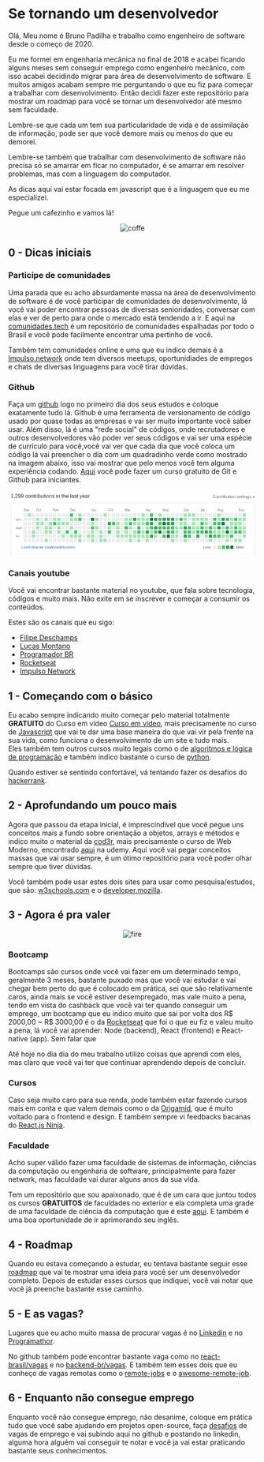# Se tornando um desenvolvedor

Olá, Meu nome é Bruno Padilha e trabalho como engenheiro de software desde o começo de 2020.

Eu me formei em engenharia mecânica no final de 2018 e acabei ficando alguns meses sem conseguir emprego como engenheiro mecânico, com isso
acabei decidindo migrar para área de desenvolvimento de software. E muitos amigos acabam sempre me perguntando o que eu
fiz para começar a trabalhar com desenvolvimento.
Então decidi fazer este repositório para mostrar um roadmap para você se tornar um desenvolvedor até mesmo sem faculdade.

Lembre-se que cada um tem sua particularidade de vida e de assimilação de informação, pode ser que você demore mais ou menos do que eu demorei.

Lembre-se também que trabalhar com desenvolvimento de software não precisa só se amarrar em ficar no computador, é se amarrar em resolver problemas, mas com a linguagem do computador.

As dicas aqui vai estar focada em javascript que é a linguagem que eu me especializei.

Pegue um cafezinho e vamos lá!

<center>

![coffe](https://media2.giphy.com/avatars/good-morning/mBgOAyM6ww8i.gif)

</center>

## 0 - Dicas iniciais

### Participe de comunidades

Uma parada que eu acho absurdamente massa na área de desenvolvimento de software
é de você participar de comunidades de desenvolvimento, lá você
vai poder encontrar pessoas de diversas senioridades, conversar com elas e ver de perto para onde o mercado está tendendo a ir.
E aqui na [comunidades.tech](https://comunidades.tech/) é um repositório de comunidades espalhadas por todo o Brasil e você pode facilmente encontrar uma pertinho de você.

Também tem comunidades online e uma que eu indico demais é a [Impulso.network](https://impulser.me/Uexw0m) onde tem diversos meetups,
oportunidiades de empregos e chats de diversas linguagens para você tirar dúvidas.

### Github

Faça um [github](https://github.com) logo no primeiro dia dos seus estudos e coloque exatamente tudo lá. Github é uma ferramenta de versionamento de código usado por quase todas as empresas e vai ser muito importante você saber usar.
Além disso, lá é uma "rede social" de códigos, onde recrutadores e outros desenvolvedores vão poder ver seus códigos e vai ser uma espécie de currículo para você,você vai ver que cada dia que você coloca um código lá
vai preencher o dia com um quadradinho verde como mostrado na imagem abaixo, isso vai mostrar que pelo menos você tem alguma experiência codando.
[Aqui](https://www.udemy.com/course/git-e-github-para-iniciantes/) você pode fazer um curso gratuito de Git e Github para iniciantes.

![github-contribuitions](assets/github-contributions.png)

### Canais youtube

Você vai encontrar bastante material no youtube, que fala sobre tecnologia, códigos e muito mais. Não exite em se inscrever e começar a consumir os conteúdos.

Estes são os canais que eu sigo:

- [Filipe Deschamps](https://www.youtube.com/channel/UCU5JicSrEM5A63jkJ2QvGYw)
- [Lucas Montano](https://www.youtube.com/channel/UCyHOBY6IDZF9zOKJPou2Rgg)
- [Programador BR](https://www.youtube.com/channel/UCrdgeUeCll2QKmqmihIgKBQ)
- [Rocketseat](https://www.youtube.com/channel/UCSfwM5u0Kce6Cce8_S72olg)
- [Impulso Network](https://www.youtube.com/channel/UChfPxID6Mi1GL3-o4ede6Ew)

## 1 - Começando com o básico

Eu acabo sempre indicando muito começar pelo material totalmente **GRATUITO** do Curso em
vídeo [Curso em vídeo](https://www.youtube.com/user/cursosemvideo), mais precisamente no curso de [Javascript](https://www.youtube.com/playlist?list=PLHz_AreHm4dlsK3Nr9GVvXCbpQyHQl1o1) que vai te dar uma base
maneira do que vai vir pela frente na sua vida, como funciona o desenvolvimento de um site e tudo mais.
<br>
Eles também tem outros cursos muito legais como o de [algoritmos e lógica de programação](https://www.youtube.com/watch?v=8mei6uVttho&list=PLtcmVcOuK65yUfMiVHiNCmKaAk3n333d9&ab_channel=CursoemV%C3%ADdeo) e também indico bastante o curso de
[python](https://www.youtube.com/watch?v=S9uPNppGsGo&list=PLvE-ZAFRgX8hnECDn1v9HNTI71veL3oW0).

Quando estiver se sentindo confortável, vá tentando fazer os desafios do [hackerrank](https://www.hackerrank.com/dashboard).

## 2 - Aprofundando um pouco mais

Agora que passou da etapa inicial, é imprescindível que você pegue uns conceitos
mais a fundo sobre orientação a objetos, arrays e métodos e indico muito
o material da [cod3r](https://www.cod3r.com.br/), mais precisamente o curso de
Web Moderno, encontrado [aqui](https://www.udemy.com/course/curso-web/)
na udemy. Aqui você vai pegar conceitos massas que vai usar sempre, é um ótimo
repositório para você poder olhar sempre que tiver dúvidas.

Você também pode usar estes dois sites para usar como pesquisa/estudos, que são: [w3schools.com](https://www.w3schools.com/) e o [developer.mozilla](https://developer.mozilla.org/pt-BR/docs/Web).

## 3 - Agora é pra valer

<center>

![fire](https://media1.giphy.com/media/13HgwGsXF0aiGY/giphy.gif)

</center>

### Bootcamp

Bootcamps são cursos onde você vai fazer em um determinado tempo, geralmente 3 meses, bastante puxado mas que você vai estudar e vai chegar bem perto do que é colocado em prática,
sei que são relativamente caros, ainda mais se você estiver desempregado, mas vale muito a pena, tendo em vista do cashback que você vai ter quando conseguir um emprego,
um bootcamp que eu indico muito que sai por volta dos R$ 2000,00 ~ R$ 3000,00 é o da [Rocketseat](https://rocketseat.com.br/) que foi o que eu fiz e valeu muito a pena, lá você vai aprender: Node (backend), React (frontend) e React-native (app).
Sem falar que

Até hoje no dia dia do meu trabalho utilizo coisas que aprendi com eles, mas claro que você vai ter que continuar aprendendo depois de concluir.

### Cursos

Caso seja muito caro para sua renda, pode também estar fazendo cursos mais em conta e que valem demais como o da [Origamid](https://www.origamid.com/), que é muito voltado para o frontend e design.
E também sempre vi feedbacks bacanas do [React.js Ninja](https://www.udemy.com/course/curso-reactjs-ninja/?src=sac&kw=react).

### Faculdade

Acho super válido fazer uma faculdade de sistemas de informação, ciências da computação ou engenharia de software,
principalmente para fazer network, mas faculdade vai durar alguns anos da sua vida.

Tem um repositório que sou apaixonado, que é de um cara que juntou todos os cursos **GRATUITOS** de faculdades no exterior e ela completa uma grade de uma faculdade de
ciência da computação que é este [aqui](https://github.com/ossu/computer-science). E também é uma boa oportunidade de ir aprimorando seu inglês.

## 4 - Roadmap

Quando eu estava começando a estudar, eu tentava bastante seguir esse [roadmap](https://github.com/kamranahmedse/developer-roadmap) que vai te mostrar uma ideia para você ser um desenvolvedor completo.
Depois de estudar esses cursos que indiquei, você vai notar que você já preenche bastante esse caminho.

## 5 - E as vagas?

Lugares que eu acho muito massa de procurar vagas é no [Linkedin](https://www.linkedin.com/feed/) e no [Programathor](https://programathor.com.br/jobs).

No github também pode encontrar bastante vaga como no [react-brasil/vagas](https://github.com/react-brasil/vagas) e no [backend-br/vagas](https://github.com/backend-br/vagas/issues).
E também tem esses dois que eu conheço de vagas remotas como o [remote-jobs](https://github.com/remoteintech/remote-jobs) e o [awesome-remote-job](https://github.com/lukasz-madon/awesome-remote-job).

## 6 - Enquanto não consegue emprego

Enquanto você não consegue emprego, não desanime, coloque em prática tudo que você sabe ajudando em projetos open-source, faça [desafios](https://github.com/felipefialho/frontend-challenges) de vagas de emprego e vai subindo aqui no github
e postando no linkedin, alguma hora alguém vai conseguir te notar e você ja vai estar praticando bastante seus conhecimentos.
